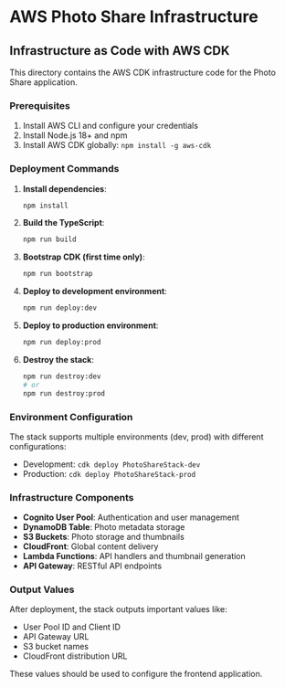 # AWS Photo Share Infrastructure

## Infrastructure as Code with AWS CDK

This directory contains the AWS CDK infrastructure code for the Photo Share application.

### Prerequisites

1. Install AWS CLI and configure your credentials
2. Install Node.js 18+ and npm
3. Install AWS CDK globally: `npm install -g aws-cdk`

### Deployment Commands

1. **Install dependencies**:

   ```bash
   npm install
   ```

2. **Build the TypeScript**:

   ```bash
   npm run build
   ```

3. **Bootstrap CDK (first time only)**:

   ```bash
   npm run bootstrap
   ```

4. **Deploy to development environment**:

   ```bash
   npm run deploy:dev
   ```

5. **Deploy to production environment**:

   ```bash
   npm run deploy:prod
   ```

6. **Destroy the stack**:
   ```bash
   npm run destroy:dev
   # or
   npm run destroy:prod
   ```

### Environment Configuration

The stack supports multiple environments (dev, prod) with different configurations:

- Development: `cdk deploy PhotoShareStack-dev`
- Production: `cdk deploy PhotoShareStack-prod`

### Infrastructure Components

- **Cognito User Pool**: Authentication and user management
- **DynamoDB Table**: Photo metadata storage
- **S3 Buckets**: Photo storage and thumbnails
- **CloudFront**: Global content delivery
- **Lambda Functions**: API handlers and thumbnail generation
- **API Gateway**: RESTful API endpoints

### Output Values

After deployment, the stack outputs important values like:

- User Pool ID and Client ID
- API Gateway URL
- S3 bucket names
- CloudFront distribution URL

These values should be used to configure the frontend application.
